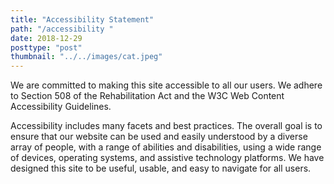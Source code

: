 ```yaml
---
title: "Accessibility Statement"
path: "/accessibility "
date: 2018-12-29
posttype: "post"
thumbnail: "../../images/cat.jpeg"
---
```




We are committed to making this site accessible to all our users. We adhere to Section 508 of the Rehabilitation Act and the W3C Web Content Accessibility Guidelines.

Accessibility includes many facets and best practices. The overall goal is to ensure that our website can be used and easily understood by a diverse array of people, with a range of abilities and disabilities, using a wide range of devices, operating systems, and assistive technology platforms. We have designed this site to be useful, usable, and easy to navigate for all users.